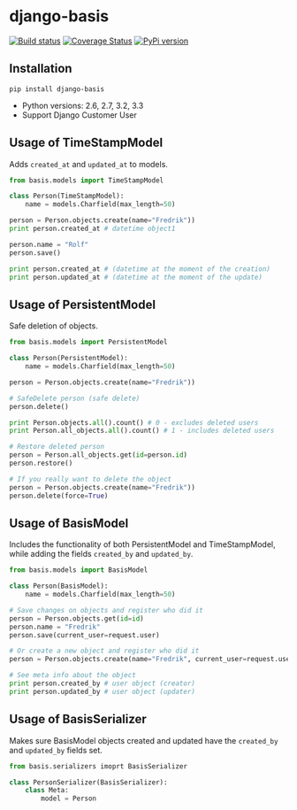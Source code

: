 # django-basis
[![Build status](https://ci.frigg.io/badges/frecar/django-basis/)](https://ci.frigg.io/frecar/django-basis/)
[![Coverage Status](https://coveralls.io/repos/frecar/django-basis/badge.png)](https://coveralls.io/r/frecar/django-basis)
[![PyPi version](https://pypip.in/v/django-basis/badge.png)](https://crate.io/packages/django-basis/)

## Installation
    pip install django-basis

 - Python versions: 2.6, 2.7, 3.2, 3.3
 - Support Django Customer User


## Usage of TimeStampModel

Adds `created_at` and `updated_at` to models.

```python
from basis.models import TimeStampModel

class Person(TimeStampModel):
    name = models.Charfield(max_length=50)

person = Person.objects.create(name="Fredrik"))
print person.created_at # datetime object1

person.name = "Rolf"
person.save()

print person.created_at # (datetime at the moment of the creation)
print person.updated_at # (datetime at the moment of the update)


```


## Usage of PersistentModel

Safe deletion of objects. 
```python
from basis.models import PersistentModel

class Person(PersistentModel):
    name = models.Charfield(max_length=50)

person = Person.objects.create(name="Fredrik"))

# SafeDelete person (safe delete)
person.delete()

print Person.objects.all().count() # 0 - excludes deleted users
print Person.all_objects.all().count() # 1 - includes deleted users

# Restore deleted person
person = Person.all_objects.get(id=person.id)
person.restore()

# If you really want to delete the object
person = Person.objects.create(name="Fredrik"))
person.delete(force=True)
```


## Usage of BasisModel

Includes the functionality of both PersistentModel and TimeStampModel, while adding the fields `created_by` and `updated_by`.

```python
from basis.models import BasisModel

class Person(BasisModel):
    name = models.Charfield(max_length=50)

# Save changes on objects and register who did it
person = Person.objects.get(id=id)
person.name = "Fredrik"
person.save(current_user=request.user)

# Or create a new object and register who did it
person = Person.objects.create(name="Fredrik", current_user=request.user)

# See meta info about the object
print person.created_by # user object (creator)
print person.updated_by # user object (updater)

```

## Usage of BasisSerializer

Makes sure BasisModel objects created and updated have the `created_by` and `updated_by` fields set.

```python
from basis.serializers imoprt BasisSerializer

class PersonSerializer(BasisSerializer):
    class Meta:
        model = Person
```